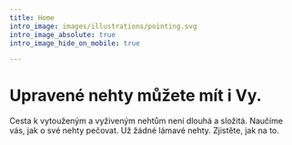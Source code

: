 ```yaml
---
title: Home
intro_image: images/illustrations/pointing.svg
intro_image_absolute: true
intro_image_hide_on_mobile: true

---
```

# Upravené nehty můžete mít i Vy.

Cesta k vytouženým a vyživeným nehtům není dlouhá a složitá. Naučíme vás, jak o své nehty pečovat. Už žádné lámavé nehty. Zjistěte, jak na to.